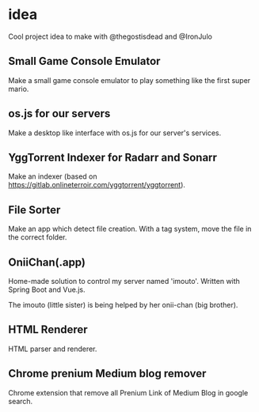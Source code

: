 # idea
Cool project idea to make with @thegostisdead and @IronJulo

## Small Game Console Emulator

Make a small game console emulator to play something like the first super mario.

## os.js for our servers

Make a desktop like interface with os.js for our server's services.

## YggTorrent Indexer for Radarr and Sonarr 

Make an indexer (based on https://gitlab.onlineterroir.com/yggtorrent/yggtorrent).

## File Sorter 

Make an app which detect file creation. With a tag system, move the file in the correct folder. 

## OniiChan(.app)

Home-made solution to control my server named 'imouto'. Written with Spring Boot and Vue.js.

The imouto (little sister) is being helped by her onii-chan (big brother).

## HTML Renderer

HTML parser and renderer.

## Chrome prenium Medium blog remover

Chrome extension that remove all Prenium Link of Medium Blog in google search.
